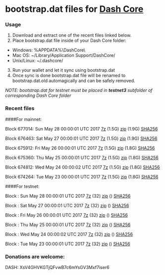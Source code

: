 # bootstrap.dat files for [Dash Core](https://www.dash.org)

### Usage

1. Download and extract one of the recent files linked below.
2. Place bootstrap.dat file inside of your Dash Core folder:
 - Windows: %APPDATA%\DashCore\
 - Mac OS: ~/Library/Application Support/DashCore/
 - Unix/Linux: ~/.dashcore/
3. Run your wallet and let it sync using bootstrap.dat
4. Once sync is done bootstrap.dat file will be renamed to bootstrap.dat.old automagically and can be safely removed.

_NOTE: bootstrap.dat for testnet must be placed in **testnet3** subfolder of corresponding Dash Core folder_

### Recent files

####For mainnet:

Block 677014: Sun May 28 00:00:01 UTC 2017 [7z](https://transfer.sh/IdYpF/bootstrap.dat.20170528.7z) (1.5G) [zip](https://transfer.sh/THoAn/bootstrap.dat.20170528.zip) (1.9G) [SHA256](https://transfer.sh/89ETV/sha256.txt)

Block 676463: Sat May 27 00:00:01 UTC 2017 [7z](https://transfer.sh/ibwTL/bootstrap.dat.20170527.7z) (1.5G) [zip](https://transfer.sh/H25kb/bootstrap.dat.20170527.zip) (1.9G) [SHA256](https://transfer.sh/HTs8K/sha256.txt)

Block 675912: Fri May 26 00:00:01 UTC 2017 [7z](https://transfer.sh/1292ZZ/bootstrap.dat.20170526.7z) (1.5G) [zip](https://transfer.sh/JG4rM/bootstrap.dat.20170526.zip) (1.8G) [SHA256](https://transfer.sh/YuP7R/sha256.txt)

Block 675360: Thu May 25 00:00:01 UTC 2017 [7z](https://transfer.sh/veMLO/bootstrap.dat.20170525.7z) (1.5G) [zip](https://transfer.sh/zjobd/bootstrap.dat.20170525.zip) (1.8G) [SHA256](https://transfer.sh/sjGV0/sha256.txt)

Block 674812: Wed May 24 00:00:02 UTC 2017 [7z](https://transfer.sh/vDLZe/bootstrap.dat.20170524.7z) (1.5G) [zip](https://transfer.sh/VTcNZ/bootstrap.dat.20170524.zip) (1.8G) [SHA256](https://transfer.sh/b1Itc/sha256.txt)

Block 674264: Tue May 23 00:00:01 UTC 2017 [7z](https://transfer.sh/GEX3b/bootstrap.dat.20170523.7z) (1.5G) [zip](https://transfer.sh/yCtGG/bootstrap.dat.20170523.zip) (1.8G) [SHA256](https://transfer.sh/Vp7wO/sha256.txt)

####For testnet:

Block : Sun May 28 00:00:01 UTC 2017 [7z](https://transfer.sh/R0gjm/bootstrap.dat.20170528.7z) (32) [zip]() () [SHA256](https://transfer.sh/jwXdS/sha256.txt)

Block : Sat May 27 00:00:01 UTC 2017 [7z](https://transfer.sh/eFstT/bootstrap.dat.20170527.7z) (32) [zip]() () [SHA256](https://transfer.sh/Ah76i/sha256.txt)

Block : Fri May 26 00:00:01 UTC 2017 [7z](https://transfer.sh/p6bEp/bootstrap.dat.20170526.7z) (32) [zip]() () [SHA256](https://transfer.sh/yAzTk/sha256.txt)

Block : Thu May 25 00:00:01 UTC 2017 [7z](https://transfer.sh/vv0TQ/bootstrap.dat.20170525.7z) (32) [zip]() () [SHA256](https://transfer.sh/Fszaq/sha256.txt)

Block : Wed May 24 00:00:02 UTC 2017 [7z](https://transfer.sh/ma6IG/bootstrap.dat.20170524.7z) (32) [zip]() () [SHA256](https://transfer.sh/rNt3D/sha256.txt)

Block : Tue May 23 00:00:01 UTC 2017 [7z](https://transfer.sh/sDRG4/bootstrap.dat.20170523.7z) (32) [zip]() () [SHA256](https://transfer.sh/PaIIp/sha256.txt)

### Donations are welcome:

DASH: XsV4GHVKGTjQFvwB7c6mYsGV3Mxf7iser6
